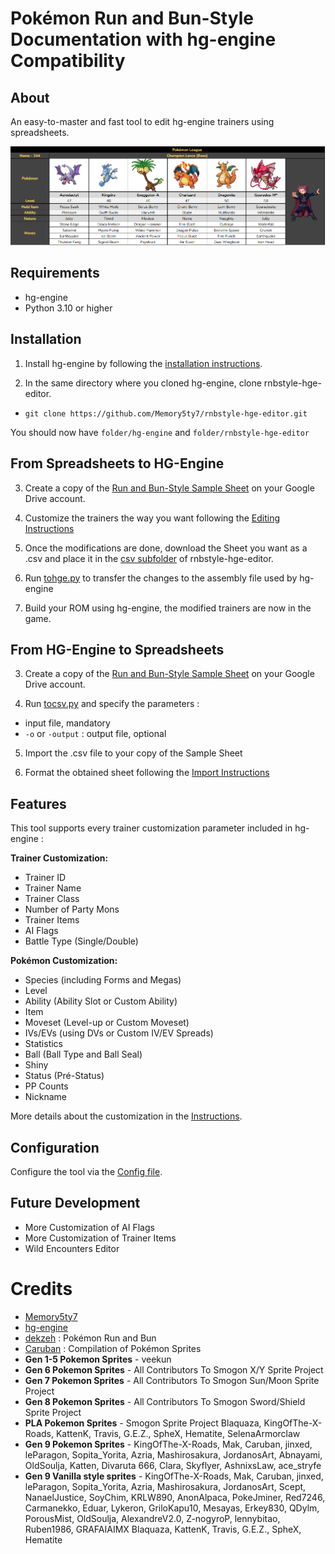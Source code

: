 # Pokémon Run and Bun-Style Documentation with hg-engine Compatibility
## About
An easy-to-master and fast tool to edit hg-engine trainers using spreadsheets.

![Sample Team](png/Sample%20Team.PNG)

## Requirements

- hg-engine
- Python 3.10 or higher

## Installation

1. Install hg-engine by following the [installation instructions](https://github.com/BluRosie/hg-engine?tab=readme-ov-file#setup-instructions-linux-with-apt).

2. In the same directory where you cloned hg-engine, clone rnbstyle-hge-editor.
- ```git clone https://github.com/Memory5ty7/rnbstyle-hge-editor.git```

You should now have ```folder/hg-engine``` and ```folder/rnbstyle-hge-editor```

## From Spreadsheets to HG-Engine

3. Create a copy of the [Run and Bun-Style Sample Sheet](https://docs.google.com/spreadsheets/d/1QQ9A7cZD-ivIZ9QNOgbUV2toyaC7QJ42lxEYZk_odos/edit?usp=sharing) on your Google Drive account.

4. Customize the trainers the way you want following the [Editing Instructions](Instructions.md)

5. Once the modifications are done, download the Sheet you want as a .csv and place it in the [csv subfolder](csv) of rnbstyle-hge-editor.

6. Run [tohge.py](tohge.py) to transfer the changes to the assembly file used by hg-engine

7. Build your ROM using hg-engine, the modified trainers are now in the game.

## From HG-Engine to Spreadsheets

3. Create a copy of the [Run and Bun-Style Sample Sheet](https://docs.google.com/spreadsheets/d/1QQ9A7cZD-ivIZ9QNOgbUV2toyaC7QJ42lxEYZk_odos/edit?usp=sharing) on your Google Drive account.

4. Run [tocsv.py](tocsv.py) and specify the parameters :
- input file, mandatory
- ```-o``` or ```-output``` : output file, optional

5. Import the .csv file to your copy of the Sample Sheet

6. Format the obtained sheet following the [Import Instructions](Instructions.md#importing-a-spreadsheet)

## Features

This tool supports every trainer customization parameter included in hg-engine :

**Trainer Customization:**
- Trainer ID
- Trainer Name
- Trainer Class
- Number of Party Mons
- Trainer Items
- AI Flags
- Battle Type (Single/Double)

**Pokémon Customization:**
- Species (including Forms and Megas)
- Level
- Ability (Ability Slot or Custom Ability)
- Item
- Moveset (Level-up or Custom Moveset)
- IVs/EVs (using DVs or Custom IV/EV Spreads)
- Statistics
- Ball (Ball Type and Ball Seal)
- Shiny
- Status (Pré-Status)
- PP Counts
- Nickname

More details about the customization in the [Instructions](Instructions.md).

## Configuration

Configure the tool via the [Config file](config.py).

## Future Development

- More Customization of AI Flags
- More Customization of Trainer Items
- Wild Encounters Editor

# Credits

* [Memory5ty7](https://github.com/Memory5ty7/)
* [hg-engine](https://github.com/BluRosie/hg-engine/blob/main/CREDITS.md)
* [dekzeh](https://x.com/dekzeh) : Pokémon Run and Bun
* [Caruban](https://www.pokecommunity.com/members/caruban.726868/) : Compilation of Pokémon Sprites
* **Gen 1-5 Pokemon Sprites** - veekun
* **Gen 6 Pokemon Sprites** - All Contributors To Smogon X/Y Sprite Project
* **Gen 7 Pokemon Sprites** - All Contributors To Smogon Sun/Moon Sprite Project
* **Gen 8 Pokemon Sprites** - All Contributors To Smogon Sword/Shield Sprite Project
* **PLA Pokemon Sprites** - Smogon Sprite Project
Blaquaza, KingOfThe-X-Roads, KattenK, Travis, G.E.Z., SpheX, Hematite, SelenaArmorclaw
* **Gen 9 Pokemon Sprites** - KingOfThe-X-Roads, Mak, Caruban, jinxed, leParagon, Sopita_Yorita, Azria, Mashirosakura,
JordanosArt, Abnayami, OldSoulja, Katten, Divaruta 666, Clara, Skyflyer, AshnixsLaw, ace_stryfe
* **Gen 9 Vanilla style sprites** - KingOfThe-X-Roads, Mak, Caruban, jinxed, leParagon, Sopita_Yorita, Azria, Mashirosakura, JordanosArt, Scept, NanaelJustice, SoyChim, KRLW890, AnonAlpaca, PokeJminer, Red7246, Carmanekko, Eduar, Lykeron, GriloKapu10, Mesayas, Erkey830, QDylm, PorousMist, OldSoulja, AlexandreV2.0, Z-nogyroP, lennybitao, Ruben1986, GRAFAIAIMX
Blaquaza, KattenK, Travis, G.E.Z., SpheX, Hematite